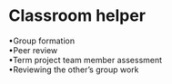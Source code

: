 # Classroom helper
•Group formation <br/>
•Peer review <br/>
•Term project team member assessment <br/>
•Reviewing the other’s group work
